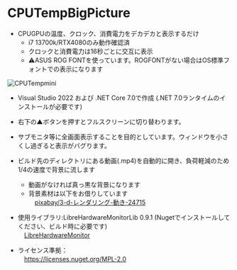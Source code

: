 # CPUTempBigPicture
- CPUGPUの温度、クロック、消費電力をデカデカと表示するだけ
    - i7 13700k/RTX4080のみ動作確認済
    - クロックと消費電力は16秒ごとに交互に表示
    - :warning:ASUS ROG FONTを使っています。ROGFONTがない場合はOS標準フォントでの表示になります

![CPUTempmini](https://user-images.githubusercontent.com/125875827/222867720-ad8e4159-e428-4e14-ba09-0dfbf124e211.jpg)

- Visual Studio 2022 および .NET Core 7.0で作成 (.NET 7.0ランタイムのインストールが必要です)

- 右下の▲ボタンを押すとフルスクリーンに切り替わります。

- サブモニタ等に全画面表示することを目的としています。ウィンドウを小さくし過ぎると表示がバグります。

- ビルド先のディレクトリにある動画(.mp4)を自動的に開き、負荷軽減のため1/4の速度で背景に流します
    - 動画がなければ真っ黒な背景になります
    - 背景素材は以下をお借りしています<br>
　[pixabay/3-d-レンダリング-動き-24715](https://pixabay.com/ja/videos/3-d-%E3%83%AC%E3%83%B3%E3%83%80%E3%83%AA%E3%83%B3%E3%82%B0-%E5%8B%95%E3%81%8D-24715/)

- 使用ライブラリ:LibreHardwareMonitorLib 0.9.1 (Nugetでインストールしてください、ビルド時に必要です)<br>
　[LibreHardwareMonitor](https://github.com/LibreHardwareMonitor/LibreHardwareMonitor)
    
- ライセンス準拠：<br>
　https://licenses.nuget.org/MPL-2.0

